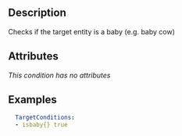 ## Description
Checks if the target entity is a baby (e.g. baby cow)


## Attributes
*This condition has no attributes*

## Examples
```yaml
  TargetConditions:
  - isbaby{} true
```